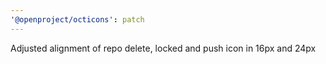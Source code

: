 ```yaml
---
'@openproject/octicons': patch
---
```


Adjusted alignment of repo delete, locked and push icon in 16px and 24px
